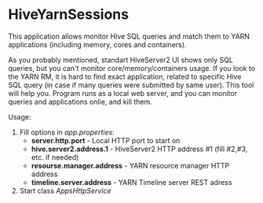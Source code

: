 # HiveYarnSessions

This application allows monitor Hive SQL queries and match them to YARN applications (including memory, cores and containers).

As you probably mentioned, standart HiveServer2 UI shows only SQL queries, but you can't monitor core/memory/containers usage. If you look to the YARN RM, it is hard to find exact application, related to specific Hive SQL query (in case if many queries were submitted by same user). This tool will help you.
Program runs as a local web server, and you can monitor queries and applications onlie, and kill them.

Usage:
1. Fill options in _app.properties_:
   - **server.http.port** - Local HTTP port to start on
   - **hive.server2.address.1** - HiveServer2 HTTP address #1 (fill #2,#3, etc. if needed)
   - **resourse.manager.address** - YARN resource manager HTTP address 
   - **timeline.server.address** - YARN Timeline server REST adress
2. Start class _AppsHttpService_
    